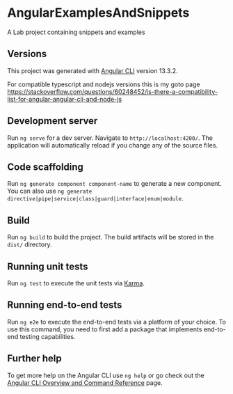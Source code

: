 # AngularExamplesAndSnippets

A Lab project containing snippets and examples 

## Versions
This project was generated with [Angular CLI](https://github.com/angular/angular-cli) version 13.3.2.

For compatible typescript and nodejs versions this is my goto page 
https://stackoverflow.com/questions/60248452/is-there-a-compatibility-list-for-angular-angular-cli-and-node-js

## Development server

Run `ng serve` for a dev server. Navigate to `http://localhost:4200/`. The application will automatically reload if you change any of the source files.

## Code scaffolding

Run `ng generate component component-name` to generate a new component. You can also use `ng generate directive|pipe|service|class|guard|interface|enum|module`.

## Build

Run `ng build` to build the project. The build artifacts will be stored in the `dist/` directory.

## Running unit tests

Run `ng test` to execute the unit tests via [Karma](https://karma-runner.github.io).

## Running end-to-end tests

Run `ng e2e` to execute the end-to-end tests via a platform of your choice. To use this command, you need to first add a package that implements end-to-end testing capabilities.

## Further help

To get more help on the Angular CLI use `ng help` or go check out the [Angular CLI Overview and Command Reference](https://angular.io/cli) page.
